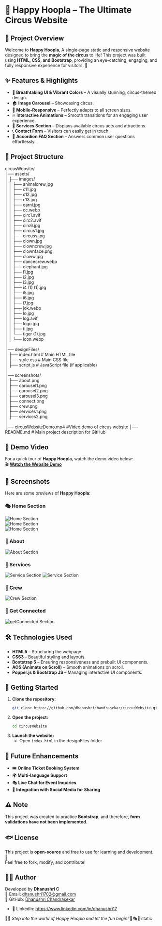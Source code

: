 # 🎪 Happy Hoopla – The Ultimate Circus Website

## 🌟 Project Overview
Welcome to **Happy Hoopla**, A single-page static and responsive website designed to bring the **magic of the circus** to life! This project was built using **HTML, CSS, and Bootstrap**, providing an eye-catching, engaging, and fully responsive experience for visitors. 🎉

## ✨ Features & Highlights
- 🎨 **Breathtaking UI & Vibrant Colors** – A visually stunning, circus-themed design.
- 🏠 **Image Carousel** – Showcasing circus.
- 📱 **Mobile-Responsive** – Perfectly adapts to all screen sizes.
- 🔥 **Interactive Animations** – Smooth transitions for an engaging user experience.
- 📢 **Services Section** – Displays available circus acts and attractions.
- 📞 **Contact Form** – Visitors can easily get in touch.
- 🔽 **Accordion FAQ Section** – Answers common user questions effortlessly.

## 📂 Project Structure
circusWebsite/  
│── assets/  
│   ├── images/  
│   │   ├── animalcrew.jpg  
│   │   ├── c11.jpg  
│   │   ├── c12.jpg  
│   │   ├── c13.jpg  
│   │   ├── carni.jpg  
│   │   ├── cc.webp  
│   │   ├── circ1.avif  
│   │   ├── circ2.avif  
│   │   ├── circ6.jpg  
│   │   ├── circus1.jpg  
│   │   ├── circuss.jpg  
│   │   ├── clown.jpg  
│   │   ├── clowncrew.jpg  
│   │   ├── clownface.png  
│   │   ├── cloww.jpg  
│   │   ├── dancecrew.webp  
│   │   ├── elephant.jpg  
│   │   ├── i1.jpg  
│   │   ├── i2.jpg  
│   │   ├── i3.jpg  
│   │   ├── i4 (1) (1).jpg  
│   │   ├── i5.jpg  
│   │   ├── i6.jpg  
│   │   ├── i7.jpg  
│   │   ├── jok.webp  
│   │   ├── lo.jpg  
│   │   ├── log.avif  
│   │   ├── logo.jpg  
│   │   ├── ti.jpg  
│   │   └── tiger (1).jpg   
│   │   └── icon.webp  
│  
│── designFiles/  
│   ├── index.html        # Main HTML file  
│   ├── style.css         # Main CSS file  
│   ├── script.js         # JavaScript file (if applicable)  
│  
│── screenshots/  
│   ├── about.png  
│   ├── carousel1.png  
│   ├── carousel2.png  
│   ├── carousel3.png  
│   ├── connect.png  
│   ├── crew.png  
│   ├── services1.png  
│   ├── services2.png  
│  
│── circusWebsiteDemo.mp4 #Video demo of circus website
│── README.md             # Main project description for GitHub  

## 🎥 Demo Video  
For a quick tour of **Happy Hoopla**, watch the demo video below:  
🎬 **[Watch the Website Demo](https://github.com/dhanushrichandrasekar/circusWebsite/blob/155965e49a7775e049b126cb22bc8c5ae6eb2518/circusWebsiteDemo.mp4)**

## 📸 Screenshots  
Here are some previews of **Happy Hoopla**:  

### 🎭 Home Section  
![Home Section](https://github.com/dhanushrichandrasekar/circusWebsite/blob/155965e49a7775e049b126cb22bc8c5ae6eb2518/screenshots/carousel1.png)  
![Home Section](https://github.com/dhanushrichandrasekar/circusWebsite/blob/155965e49a7775e049b126cb22bc8c5ae6eb2518/screenshots/carousel2.png)  
![Home Section](https://github.com/dhanushrichandrasekar/circusWebsite/blob/155965e49a7775e049b126cb22bc8c5ae6eb2518/screenshots/carousel3.png)  

### 🎪 About  
![About Section](https://github.com/dhanushrichandrasekar/circusWebsite/blob/155965e49a7775e049b126cb22bc8c5ae6eb2518/screenshots/about.png)  

### 🎩 Services
![Service Section](https://github.com/dhanushrichandrasekar/circusWebsite/blob/155965e49a7775e049b126cb22bc8c5ae6eb2518/screenshots/services1.png)
![Service Section](https://github.com/dhanushrichandrasekar/circusWebsite/blob/155965e49a7775e049b126cb22bc8c5ae6eb2518/screenshots/services2.png)

### 🎩 Crew
![Crew Section](https://github.com/dhanushrichandrasekar/circusWebsite/blob/155965e49a7775e049b126cb22bc8c5ae6eb2518/screenshots/crew.png)

### 🔗 Get Connected 
![getConnected Section](https://github.com/dhanushrichandrasekar/circusWebsite/blob/155965e49a7775e049b126cb22bc8c5ae6eb2518/screenshots/connect.png)

## 🛠 Technologies Used
- **HTML5** – Structuring the webpage.
- **CSS3** – Beautiful styling and layouts.
- **Bootstrap 5** – Ensuring responsiveness and prebuilt UI components.
- **AOS (Animate on Scroll)** – Smooth animations on scroll.
- **Popper.js & Bootstrap JS** – Managing interactive UI components.

## 🚀 Getting Started
1. **Clone the repository:**
   ```bash
   git clone https://github.com/dhanushrichandrasekar/circusWebsite.git
   ```
2. **Open the project:**
   ```bash
   cd circusWebsite
   ```
3. **Launch the website:**
   - Open `index.html` in the designFiles folder

## 🎯 Future Enhancements
- 🎟️ **Online Ticket Booking System**
- 🌍 **Multi-language Support**
- 🎭 **Live Chat for Event Inquiries**
- 🚀 **Integration with Social Media for Sharing**

## ⚠️ Note
This project was created to practice **Bootstrap**, and therefore, **form validations have not been implemented**.

## 🐟 License
This project is **open-source** and free to use for learning and development. 🚀  
Feel free to fork, modify, and contribute!  

## 👨‍💻 Author  
Developed by **Dhanushri C**  
📧 Email: dhanushri1702@gmail.com  
📌 GitHub: [Dhanushri Chandrasekar](https://github.com/dhanushrichandrasekar)  
- 🔗 LinkedIn: https://www.linkedin.com/in/dhanushri17

🎪✨ *Step into the world of Happy Hoopla and let the fun begin!* 🎠🎭🎉 static 

